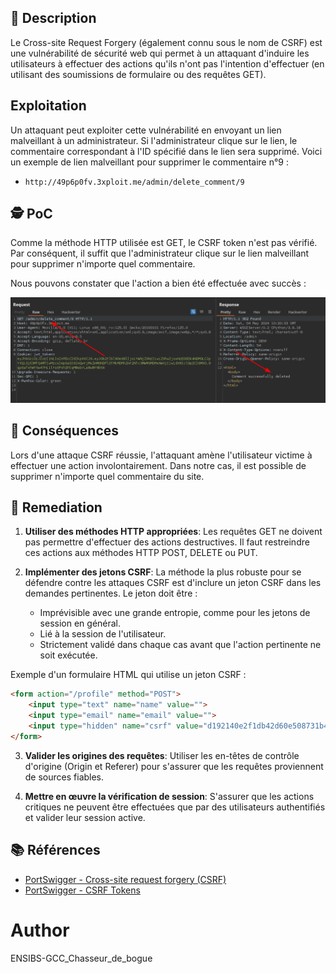 ## 📜 Description

Le Cross-site Request Forgery (également connu sous le nom de CSRF) est une vulnérabilité de sécurité web qui permet à un attaquant d'induire les utilisateurs à effectuer des actions qu'ils n'ont pas l'intention d'effectuer (en utilisant des soumissions de formulaire ou des requêtes GET).

## Exploitation

Un attaquant peut exploiter cette vulnérabilité en envoyant un lien malveillant à un administrateur. Si l'administrateur clique sur le lien, le commentaire correspondant à l'ID spécifié dans le lien sera supprimé. Voici un exemple de lien malveillant pour supprimer le commentaire n°9 :

- `http://49p6p0fv.3xploit.me/admin/delete_comment/9`

## 🕵️ PoC

Comme la méthode HTTP utilisée est GET, le CSRF token n'est pas vérifié. Par conséquent, il suffit que l'administrateur clique sur le lien malveillant pour supprimer n'importe quel commentaire.

Nous pouvons constater que l'action a bien été effectuée avec succès :

<img src="YWH-R304002-image.png">

## 🚧 Conséquences

Lors d'une attaque CSRF réussie, l'attaquant amène l'utilisateur victime à effectuer une action involontairement. Dans notre cas, il est possible de supprimer n'importe quel commentaire du site.

## 🔐 Remediation

1. **Utiliser des méthodes HTTP appropriées**: Les requêtes GET ne doivent pas permettre d'effectuer des actions destructives. Il faut restreindre ces actions aux méthodes HTTP POST, DELETE ou PUT.

2. **Implémenter des jetons CSRF**: La méthode la plus robuste pour se défendre contre les attaques CSRF est d'inclure un jeton CSRF dans les demandes pertinentes. Le jeton doit être :
   - Imprévisible avec une grande entropie, comme pour les jetons de session en général.
   - Lié à la session de l'utilisateur.
   - Strictement validé dans chaque cas avant que l'action pertinente ne soit exécutée.

Exemple d'un formulaire HTML qui utilise un jeton CSRF :

```html
<form action="/profile" method="POST">
    <input type="text" name="name" value="">
    <input type="email" name="email" value="">
    <input type="hidden" name="csrf" value="d192140e2f1db42d60e508731b4095c08447c985c34a3b7a580e88e5c8b1d9a5">
</form>
```

3. **Valider les origines des requêtes**: Utiliser les en-têtes de contrôle d'origine (Origin et Referer) pour s'assurer que les requêtes proviennent de sources fiables.

4. **Mettre en œuvre la vérification de session**: S'assurer que les actions critiques ne peuvent être effectuées que par des utilisateurs authentifiés et valider leur session active.

## 📚 Références
 
- [PortSwigger - Cross-site request forgery (CSRF)](https://portswigger.net/web-security/csrf)
- [PortSwigger - CSRF Tokens](https://portswigger.net/web-security/csrf/tokens)

# Author
ENSIBS-GCC_Chasseur_de_bogue
